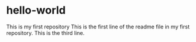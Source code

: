 # hello-world
This is my first repository
This is the first line of the readme file in my first repository.
This is the third line.

